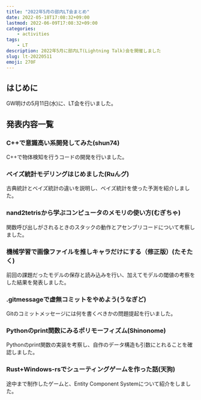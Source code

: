```yaml
---
title: "2022年5月の部内LT会まとめ"
date: 2022-05-18T17:08:32+09:00
lastmod: 2022-06-09T17:08:32+09:00
categories:
    - activities
tags:
    - LT
description: 2022年5月に部内LT(Lightning Talk)会を開催しました
slug: lt-20220511
emoji: 270F
---
```


## はじめに

GW明けの5月11日(水)に、LT会を行いました。

## 発表内容一覧

### C++で意識高い系開発してみた(shun74)

C++で物体検知を行うコードの開発を行いました。

### ベイズ統計モデリングはじめました(Ruんグ)

古典統計とベイズ統計の違いを説明し、ベイズ統計を使った予測を紹介しました。

### nand2tetrisから学ぶコンピュータのメモリの使い方(むぎちゃ)

関数呼び出しがされるときのスタックの動作とアセンブリコードについて考察しました。

### 機械学習で画像ファイルを推しキャラだけにする（修正版）(たそたく)

前回の課題だったモデルの保存と読み込みを行い、加えてモデルの閾値の考察をした結果を発表しました。

### .gitmessageで虚無コミットをやめよう(うなぎど)

Gitのコミットメッセージには何を書くべきかの問題提起を行いました。

### Pythonのprint関数にみるポリモーフィズム(Shinonome)

Pythonのprint関数の実装を考察し、自作のデータ構造も引数にとれることを確認しました。

### Rust+Windows-rsでシューティングゲームを作った話(天狗)

途中まで制作したゲームと、Entity Component Systemについて紹介をしました。
